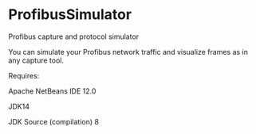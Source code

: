# ProfibusSimulator
Profibus capture and protocol simulator

You can simulate your Profibus network traffic and visualize frames as in any capture tool.

Requires:

Apache NetBeans IDE 12.0

JDK14

JDK Source (compilation) 8

